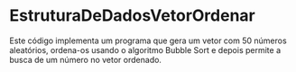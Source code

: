 # EstruturaDeDadosVetorOrdenar
Este código implementa um programa que gera um vetor com 50 números aleatórios, ordena-os usando o algoritmo Bubble Sort e depois permite a busca de um número no vetor ordenado.
